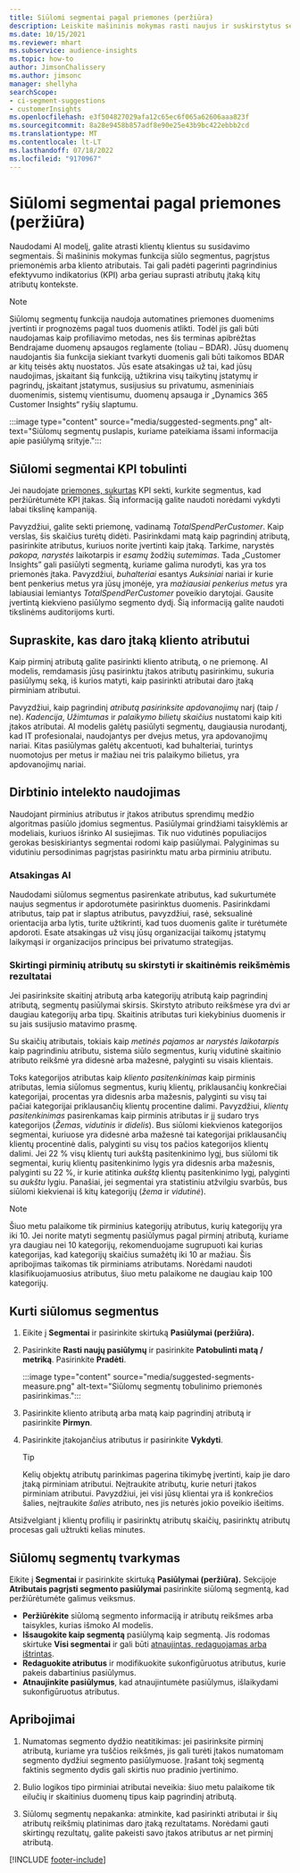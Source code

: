 ```yaml
---
title: Siūlomi segmentai pagal priemones (peržiūra)
description: Leiskite mašininis mokymas rasti naujus ir suskirstytus segmentus, pagrįstus klientų atributais.
ms.date: 10/15/2021
ms.reviewer: mhart
ms.subservice: audience-insights
ms.topic: how-to
author: JimsonChalissery
ms.author: jimsonc
manager: shellyha
searchScope:
- ci-segment-suggestions
- customerInsights
ms.openlocfilehash: e3f504827029afa12c65ec6f065a62606aaa823f
ms.sourcegitcommit: 8a28e9458b857adf8e90e25e43b9bc422ebbb2cd
ms.translationtype: MT
ms.contentlocale: lt-LT
ms.lasthandoff: 07/18/2022
ms.locfileid: "9170967"
---
```

# <a name="suggested-segments-based-on-measures-preview"></a>Siūlomi segmentai pagal priemones (peržiūra)

Naudodami AI modelį, galite atrasti klientų klientus su susidavimo segmentais. Ši mašininis mokymas funkcija siūlo segmentus, pagrįstus priemonėmis arba kliento atributais. Tai gali padėti pagerinti pagrindinius efektyvumo indikatorius (KPI) arba geriau suprasti atributų įtaką kitų atributų kontekste.

> [!NOTE]
> Siūlomų segmentų funkcija naudoja automatines priemones duomenims įvertinti ir prognozėms pagal tuos duomenis atlikti. Todėl jis gali būti naudojamas kaip profiliavimo metodas, nes šis terminas apibrėžtas Bendrajame duomenų apsaugos reglamente (toliau – BDAR). Jūsų duomenų naudojantis šia funkcija siekiant tvarkyti duomenis gali būti taikomos BDAR ar kitų teisės aktų nuostatos. Jūs esate atsakingas už tai, kad jūsų naudojimas, įskaitant šią funkciją, užtikrina visų taikytinų įstatymų ir pagrindų, įskaitant įstatymus, susijusius su privatumu, asmeniniais duomenimis, sistemų vientisumu, duomenų apsauga ir „Dynamics 365 Customer Insights“ ryšių slaptumu.

:::image type="content" source="media/suggested-segments.png" alt-text="Siūlomų segmentų puslapis, kuriame pateikiama išsami informacija apie pasiūlymą srityje.":::

## <a name="suggested-segments-to-improve-your-kpis"></a>Siūlomi segmentai KPI tobulinti

Jei naudojate [priemones, sukurtas](measures.md) KPI sekti, kurkite segmentus, kad peržiūrėtumėte KPI įtakas. Šią informaciją galite naudoti norėdami vykdyti labai tikslinę kampaniją.

Pavyzdžiui, galite sekti priemonę, vadinamą *TotalSpendPerCustomer*. Kaip verslas, šis skaičius turėtų didėti. Pasirinkdami matą kaip pagrindinį atributą, pasirinkite atributus, kuriuos norite įvertinti kaip įtaką. Tarkime, narystės *pakopa, narystės* laikotarpis ir *esamų* žodžių *sutemimas*. Tada „Customer Insights” gali pasiūlyti segmentą, kuriame galima nurodyti, kas yra tos priemonės įtaka. Pavyzdžiui, *buhalteriai* esantys *Auksiniai* nariai ir kurie bent penkerius metus yra jūsų įmonėje, yra *mažiausiai penkerius metus* yra labiausiai lemiantys *TotalSpendPerCustomer* poveikio darytojai. Gausite įvertintą kiekvieno pasiūlymo segmento dydį. Šią informaciją galite naudoti tikslinėms auditorijoms kurti.

## <a name="understand-what-influences-a-customer-attribute"></a>Supraskite, kas daro įtaką kliento atributui

Kaip pirminį atributą galite pasirinkti kliento atributą, o ne priemonę. AI modelis, remdamasis jūsų pasirinktu įtakos atributų pasirinkimu, sukuria pasiūlymų seką, iš kurios matyti, kaip pasirinkti atributai daro įtaką pirminiam atributui.

Pavyzdžiui, kaip pagrindinį *atributą pasirinksite apdovanojimų* narį (taip / ne). *Kadencija*, *Užimtumas* ir *palaikymo bilietų skaičius* nustatomi kaip kiti įtakos atributai. AI modelis galėtų pasiūlyti segmentų, daugiausia nurodantį, kad IT profesionalai, naudojantys per dvejus metus, yra apdovanojimų nariai. Kitas pasiūlymas galėtų akcentuoti, kad buhalteriai, turintys nuomotojus per metus ir mažiau nei tris palaikymo bilietus, yra apdovanojimų nariai.

## <a name="artificial-intelligence-usage"></a>Dirbtinio intelekto naudojimas

Naudojant pirminius atributus ir įtakos atributus sprendimų medžio algoritmas pasiūlo įdomius segmentus. Pasiūlymai grindžiami taisyklėmis ar modeliais, kuriuos išrinko AI susiejimas. Tik nuo vidutinės populiacijos gerokas besiskiriantys segmentai rodomi kaip pasiūlymai. Palyginimas su vidutiniu persodinimas pagrįstas pasirinktu matu arba pirminiu atributu.

### <a name="responsible-ai"></a>Atsakingas AI

Naudodami siūlomus segmentus pasirenkate atributus, kad sukurtumėte naujus segmentus ir apdorotumėte pasirinktus duomenis. Pasirinkdami atributus, taip pat ir slaptus atributus, pavyzdžiui, rasė, seksualinė orientacija arba lytis, turite užtikrinti, kad tuos duomenis galite ir turėtumėte apdoroti. Esate atsakingas už visų jūsų organizacijai taikomų įstatymų laikymąsi ir organizacijos principus bei privatumo strategijas.

### <a name="different-results-for-primary-attributes-with-categorical-and-numeric-values"></a>Skirtingi pirminių atributų su skirstyti ir skaitinėmis reikšmėmis rezultatai

Jei pasirinksite skaitinį atributą arba kategorijų atributą kaip pagrindinį atributą, segmentų pasiūlymai skirsis. Skirstyto atributo reikšmėse yra dvi ar daugiau kategorijų arba tipų. Skaitinis atributas turi kiekybinius duomenis ir su jais susijusio matavimo prasmę.

Su skaičių atributais, tokiais kaip *metinės pajamos* ar *narystės laikotarpis* kaip pagrindiniu atributu, sistema siūlo segmentus, kurių vidutinė skaitinio atributo reikšmė yra didesnė arba mažesnė, palyginti su visais klientais.

Toks kategorijos atributas kaip *kliento pasitenkinimas* kaip pirminis atributas, lemia siūlomus segmentus, kurių klientų, priklausančių konkrečiai kategorijai, procentas yra didesnis arba mažesnis, palyginti su visų tai pačiai kategorijai priklausančių klientų procentine dalimi. Pavyzdžiui, *klientų pasitenkinimas* pasirenkamas kaip pirminis atributas ir jį sudaro trys kategorijos (*Žemas*, *vidutinis* ir *didelis*). Bus siūlomi kiekvienos kategorijos segmentai, kuriuose yra didesnė arba mažesnė tai kategorijai priklausančių klientų procentinė dalis, palyginti su visų tos pačios kategorijos klientų dalimi. Jei 22 % visų klientų turi aukštą pasitenkinimo lygį, bus siūlomi tik segmentai, kurių klientų pasitenkinimo lygis yra didesnis arba mažesnis, palyginti su 22 %, ir kurie atitinka *aukštą* klientų pasitenkinimo lygį, palyginti su *aukštu* lygiu. Panašiai, jei segmentai yra statistiniu atžvilgiu svarbūs, bus siūlomi kiekvienai iš kitų kategorijų (*žema* ir *vidutinė*).

> [!NOTE]
> Šiuo metu palaikome tik pirminius kategorijų atributus, kurių kategorijų yra iki 10. Jei norite matyti segmentų pasiūlymus pagal pirminį atributą, kuriame yra daugiau nei 10 kategorijų, rekomenduojame sugrupuoti kai kurias kategorijas, kad kategorijų skaičius sumažėtų iki 10 ar mažiau. Šis apribojimas taikomas tik pirminiams atributams. Norėdami naudoti klasifikuojamuosius atributus, šiuo metu palaikome ne daugiau kaip 100 kategorijų.

## <a name="generate-suggested-segments"></a>Kurti siūlomus segmentus

1. Eikite į **Segmentai** ir pasirinkite skirtuką **Pasiūlymai (peržiūra).**

1. Pasirinkite **Rasti naujų pasiūlymų** ir pasirinkite **Patobulinti matą / metriką**. Pasirinkite **Pradėti**.

   :::image type="content" source="media/suggested-segments-measure.png" alt-text="Siūlomų segmentų tobulinimo priemonės pasirinkimas.":::

1. Pasirinkite kliento atributą arba matą kaip pagrindinį atributą ir pasirinkite **Pirmyn**.

1. Pasirinkite įtakojančius atributus ir pasirinkite **Vykdyti**.

   > [!TIP]
   > Kelių objektų atributų parinkimas pagerina tikimybę įvertinti, kaip jie daro įtaką pirminiam atributui. Neįtraukite atributų, kurie neturi įtakos pirminiam atributui. Pavyzdžiui, jei visi jūsų klientai yra iš konkrečios šalies, neįtraukite *šalies* atributo, nes jis neturės jokio poveikio išeitims.

Atsižvelgiant į klientų profilių ir pasirinktų atributų skaičių, pasirinktų atributų procesas gali užtrukti kelias minutes.

## <a name="manage-suggested-segments"></a>Siūlomų segmentų tvarkymas

Eikite į **Segmentai** ir pasirinkite skirtuką **Pasiūlymai (peržiūra).** Sekcijoje **Atributais pagrįsti segmento pasiūlymai** pasirinkite siūlomą segmentą, kad peržiūrėtumėte galimus veiksmus.

- **Peržiūrėkite** siūlomą segmento informaciją ir atributų reikšmes arba taisykles, kurias išmoko AI modelis.
- **Išsaugokite kaip segmentą** pasiūlymą kaip segmentą. Jis rodomas skirtuke **Visi segmentai** ir gali būti [atnaujintas, redaguojamas arba ištrintas](segments.md).
- **Redaguokite atributus** ir modifikuokite sukonfigūruotus atributus, kurie pakeis dabartinius pasiūlymus.
- **Atnaujinkite pasiūlymus**, kad atnaujintumėte pasiūlymus, išlaikydami sukonfigūruotus atributus.

## <a name="limitations"></a>Apribojimai

1. Numatomas segmento dydžio neatitikimas: jei pasirinksite pirminį atributą, kuriame yra tuščios reikšmės, jis gali turėti įtakos numatomam segmento dydžiui segmento pasiūlymuose. Įrašant tokį segmentą faktinis segmento dydis gali skirtis nuo pradinio įvertinimo.

2. Bulio logikos tipo pirminiai atributai neveikia: šiuo metu palaikome tik eilučių ir skaitinius duomenų tipus kaip pagrindinį atributą.

3. Siūlomų segmentų nepakanka: atminkite, kad pasirinkti atributai ir šių atributų reikšmių platinimas daro įtaką rezultatams. Norėdami gauti skirtingų rezultatų, galite pakeisti savo įtakos atributus ar net pirminį atributą.

[!INCLUDE [footer-include](includes/footer-banner.md)]